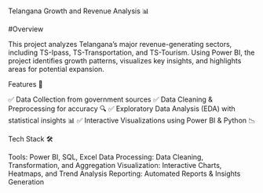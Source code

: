 
Telangana Growth and Revenue Analysis 📊

#Overview

This project analyzes Telangana’s major revenue-generating sectors, including TS-Ipass, TS-Transportation, and TS-Tourism. Using Power BI, the project identifies growth patterns, visualizes key insights, and highlights areas for potential expansion.



Features 🚀

✅ Data Collection from government sources 
✅ Data Cleaning & Preprocessing for accuracy 🔍
✅ Exploratory Data Analysis (EDA) with statistical insights 📊
✅ Interactive Visualizations using Power BI & Python 📉


Tech Stack 🛠️

Tools: Power BI, SQL, Excel
Data Processing: Data Cleaning, Transformation, and Aggregation
Visualization: Interactive Charts, Heatmaps, and Trend Analysis
Reporting: Automated Reports & Insights Generation
